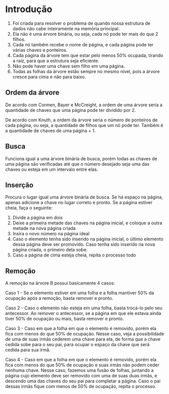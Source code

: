 # Introdução

1. Foi criada para resolver o problema de quando nossa estrutura de dados não cabe inteiramente na memória principal.
2. Ela não é uma árvore binária, ou seja, cada nó pode ter mais do que 2 filhos.
3. Cada nó também recebe o nome de página, e cada página pode ter várias chaves e ponteiros. 
4. Cada página da árvore tem que estar pelo menos 50% ocupada, tirando a raíz, para que a estrutura seja eficiente.
5. Não pode haver uma chave sem filho em uma página.
6. Todas as folhas da árvore estão sempre no mesmo nível, pois a árvore cresce para cima e não para baixo.

## Ordem da árvore

De acordo com Cormen, Bayer e McCreight, a ordem de uma árvore seria a quantidade de chaves que uma página pode ter dividido por 2.

De acordo com Knuth, a ordem da árvore seria o número de ponteiros de cada página, ou seja, a quantidade de filhos que um nó pode ter. Também é a quantidade de chaves 
de uma página + 1.

## Busca

Funciona igual a uma árvore binária de busca, porém todas as chaves de uma página são verificadas até que o número desejado seja uma das chaves ou esteja em um intervalo entre elas.

## Inserção

Procura o lugar igual uma árvore binária de busca. Se há espaço na página, apenas adicione a chave no lugar correto e pronto. Se a página estiver cheia, faça o seguinte:
1. Divide a página em dois
2. Deixe a primeira metade das chaves na página inicial, e coloque a outra metade na nova página criada
3. Insira o novo número na página ideal
4. Caso o elemento tenha sido inserido na página inicial, o último elemento dessa página deve ser promovido. Caso tenha sido inserido na nova página criada, o primeiro dela sobe.
5. Caso a página de cima esteja cheia, repita o processo todo

## Remoção

A remoção na árvore B possui basicamente 4 casos:

Caso 1 - Se o elemento estiver em uma folha e a folha mantiver 50% da ocupação após a remoção, basta remover e pronto.

Caso 2 - Caso o elemento não esteja em uma folha, basta trocá-lo pelo seu antecessor. Ao remover o antecessor, se a página em que ele estava ainda tiver 50% de ocupação ou mais, basta remover e pronto. 

Caso 3 - Caso em que a folha em que o elemento é removido, porém ela fica com menos do que 50% de ocupação. Nesse caso, veja a possibilidade de uma de suas irmãs cederem uma chave para ela, de forma que a chave cedida sobe para o seu pai, para ocupar o espaço da chave que será cedida para sua irmã.

Caso 4 - Caso em que a folha em que o elemento é removido, porém ela fica com menos do que 50% de ocupação e suas irmãs não podem ceder nenhuma chave. Nesse caso, fazemos uma fusão de folhas, juntando a página cujo elemento deve ser removido com uma de suas duas irmãs, e descendo uma das chaves do seu pai para completar a página. Caso o pai dessas irmãs fique com menos de 50% de ocupação, repita o processo.
